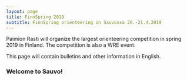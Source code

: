 ```yaml
---
layout: page
title: FinnSpring 2019
subtitle: FinnSpring orienteering in Sauvossa 20.-21.4.2019
---
```


Paimion Rasti will organize the largest orienteering competition in spring 2019 in Finland. The competition is also a WRE event.

This page will contain bulletins and other information in English.

### Welcome to Sauvo!
